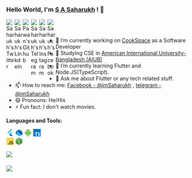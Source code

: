 ### Hello World, I'm [S A Saharukh](https://saharukh.com) ! 👋


<a href="https://twitter.com/imSaharukh">
  <img align="left" alt="Saharukh's Twitter" width="22px" src="https://cdn.jsdelivr.net/npm/simple-icons@v3/icons/twitter.svg" />
</a>
<a href="https://linkedin.com/in/imSaharukh">
  <img align="left" alt="Saharukh's Linkdein" width="22px" src="https://cdn.jsdelivr.net/npm/simple-icons@v3/icons/linkedin.svg" />
</a>
<a href="https://github.com/imSaharukh">
  <img align="left" alt="Pawan's Github" width="22px" src="https://cdn.jsdelivr.net/npm/simple-icons@v3/icons/github.svg" />
</a>
<a href="https://t.me/imSaharukh">
  <img align="left" alt="Saharukh's Telegram" width="22px" src="https://cdn.jsdelivr.net/npm/simple-icons@v3/icons/telegram.svg" />
</a>
<a href="https://instagram.com/imSaharukh/">
  <img align="left" alt="Saharukh's Instagram" width="22px" src="https://cdn.jsdelivr.net/npm/simple-icons@v3/icons/instagram.svg" />
</a>
<a href="https://www.facebook.com/imSaharukh/">
  <img align="left" alt="Saharukh's Facebook" width="22px" src="https://cdn.jsdelivr.net/npm/simple-icons@v3/icons/facebook.svg" />
</a>


<br/>
<br/>


- 🔭  I’m currently working on [CookSpace](https://cookspace.co) as a Software Developer
- 🏫  Studying CSE in  [American International University-Bangladesh (AIUB)](https://aiub.edu)
- 🌱  I’m currently learning Flutter and Node.JS(TypeScript).
- 💬  Ask me about Flutter or any tech related stuff.
- 📫  How to reach me: [Facebook - @imSaharukh](https://fb.com/imSaharukh) , [telegram - @imSaharukh](https://t.me/imSaharukh)
- 😄  Pronouns: He/His
- ⚡  Fun fact: I don't watch movies.

**Languages and Tools:**  

<code><img height="20" src="https://raw.githubusercontent.com/github/explore/80688e429a7d4ef2fca1e82350fe8e3517d3494d/topics/flutter/flutter.png"></code>
<code><img height="20" src="https://raw.githubusercontent.com/github/explore/80688e429a7d4ef2fca1e82350fe8e3517d3494d/topics/dart/dart.png"></code>
<code><img height="20" src="https://raw.githubusercontent.com/github/explore/80688e429a7d4ef2fca1e82350fe8e3517d3494d/topics/android/android.png"></code>
<code><img height="20" src="https://raw.githubusercontent.com/github/explore/80688e429a7d4ef2fca1e82350fe8e3517d3494d/topics/typescript/typescript.png"></code>  
<code><img height="20" src="https://raw.githubusercontent.com/github/explore/80688e429a7d4ef2fca1e82350fe8e3517d3494d/topics/javascript/javascript.png"></code>
<code><img height="20" src="https://raw.githubusercontent.com/github/explore/80688e429a7d4ef2fca1e82350fe8e3517d3494d/topics/nodejs/nodejs.png"></code>    


<img src="https://github-readme-stats.vercel.app/api?username=imSaharukh&&show_icons=true&title_color=ffffff&icon_color=bb2acf&text_color=daf7dc&bg_color=191919">

<br/>
<br/>


<a href="https://github.com/imSaharukh">
  <img align="center" src="https://github-readme-stats.vercel.app/api/top-langs/?username=imSaharukh&theme=dark&hide_langs_below=1" />
</a>
